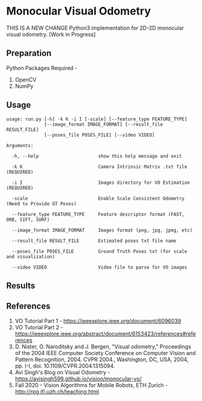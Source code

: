 # Monocular Visual Odometry
THIS IS A NEW CHANGE
Python3 implementation for 2D-2D monocular visual odometry. [Work in Progress]

## Preparation
Python Packages Required - 
1. OpenCV
2. NumPy

## Usage
```
usage: run.py [-h] -k K -i I [-scale] [--feature_type FEATURE_TYPE]
              [--image_format IMAGE_FORMAT] [--result_file RESULT_FILE]
              [--poses_file POSES_FILE] [--video VIDEO]

Arguments:

  -h, --help                      show this help message and exit

  -k K                            Camera Intrinsic Matrix .txt file (REQUIRED)

  -i I                            Images directory for VO Estimation (REQUIRED)

  -scale                          Enable Scale Consistent Odometry (Need to Provide GT Poses)
                        
  --feature_type FEATURE_TYPE     Feature descriptor format (FAST, ORB, SIFT, SURF)

  --image_format IMAGE_FORMAT     Images format (png, jpg, jpeg, etc)
                        
  --result_file RESULT_FILE       Estimated poses txt file name
                        
  --poses_file POSES_FILE         Ground Truth Poses txt (for scale and visualization)
                        
  --video VIDEO                   Video file to parse for VO images

```
## Results

## References
1. VO Tutorial Part 1 - https://ieeexplore.ieee.org/document/6096039
2. VO Tutorial Part 2 - https://ieeexplore.ieee.org/abstract/document/6153423/references#references
3. D. Nister, O. Naroditsky and J. Bergen, "Visual odometry," Proceedings of the 2004 IEEE Computer Society Conference on Computer Vision and Pattern Recognition, 2004. CVPR 2004., Washington, DC, USA, 2004, pp. I-I, doi: 10.1109/CVPR.2004.1315094.
4. Avi Singh's Blog on Visual Odometry - https://avisingh599.github.io/vision/monocular-vo/
5. Fall 2020 - Vision Algorithms for Mobile Robots, ETH Zurich - http://rpg.ifi.uzh.ch/teaching.html
